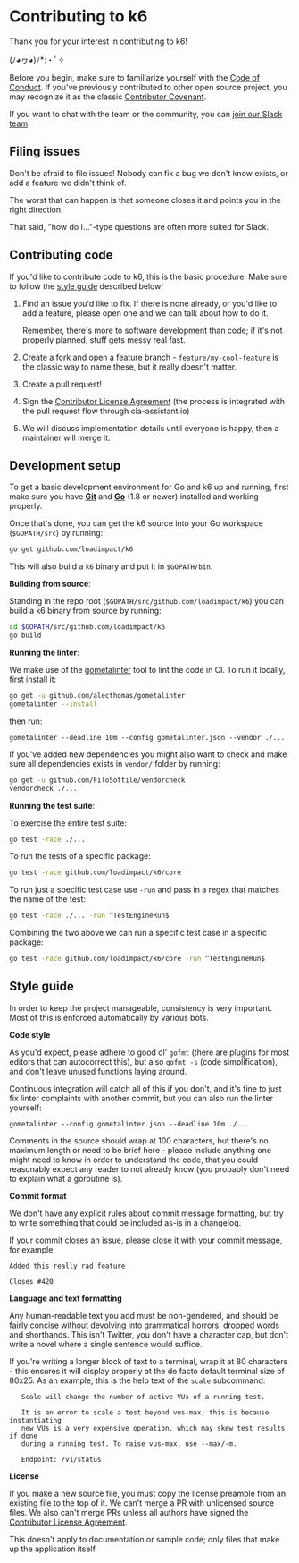 Contributing to k6
==================

Thank you for your interest in contributing to k6!

(ﾉ◕ヮ◕)ﾉ*:・ﾟ✧

Before you begin, make sure to familiarize yourself with the [Code of Conduct](CODE_OF_CONDUCT.md). If you've previously contributed to other open source project, you may recognize it as the classic [Contributor Covenant](http://contributor-covenant.org/).

If you want to chat with the team or the community, you can [join our Slack team](https://k6.io/slack/).

Filing issues
-------------

Don't be afraid to file issues! Nobody can fix a bug we don't know exists, or add a feature we didn't think of.

The worst that can happen is that someone closes it and points you in the right direction.

That said, "how do I..."-type questions are often more suited for Slack.

Contributing code
-----------------

If you'd like to contribute code to k6, this is the basic procedure. Make sure to follow the [style guide](#style-guide) described below!

1. Find an issue you'd like to fix. If there is none already, or you'd like to add a feature, please open one and we can talk about how to do it.

   Remember, there's more to software development than code; if it's not properly planned, stuff gets messy real fast.

2. Create a fork and open a feature branch - `feature/my-cool-feature` is the classic way to name these, but it really doesn't matter.

3. Create a pull request!

4. Sign the [Contributor License Agreement](https://cla-assistant.io/loadimpact/k6) (the process is integrated with the pull request flow through cla-assistant.io)

5. We will discuss implementation details until everyone is happy, then a maintainer will merge it.

Development setup
-----------------

To get a basic development environment for Go and k6 up and running, first make sure you have **[Git](https://git-scm.com/downloads)** and **[Go](https://golang.org/doc/install)** (1.8 or newer) installed and working properly.

Once that's done, you can get the k6 source into your Go workspace (`$GOPATH/src`) by running:
```bash
go get github.com/loadimpact/k6
```
This will also build a `k6` binary and put it in `$GOPATH/bin`.

**Building from source**:

Standing in the repo root (`$GOPATH/src/github.com/loadimpact/k6`) you can build a k6 binary from source by running:
```bash
cd $GOPATH/src/github.com/loadimpact/k6
go build
```

**Running the linter**:

We make use of the [gometalinter](https://github.com/alecthomas/gometalinter) tool to lint the code in CI. To run it locally, first install it:
```bash
go get -u github.com/alecthomas/gometalinter
gometalinter --install
```
then run:
```
gometalinter --deadline 10m --config gometalinter.json --vendor ./...
```

If you've added new dependencies you might also want to check and make sure all dependencies exists in `vendor/` folder by running:
```bash
go get -u github.com/FiloSottile/vendorcheck
vendorcheck ./...
```

**Running the test suite**:

To exercise the entire test suite:
```bash
go test -race ./...
```

To run the tests of a specific package:
```bash
go test -race github.com/loadimpact/k6/core
```

To run just a specific test case use `-run` and pass in a regex that matches the name of the test:
```bash
go test -race ./... -run ^TestEngineRun$
```

Combining the two above we can run a specific test case in a specific package:
```bash
go test -race github.com/loadimpact/k6/core -run ^TestEngineRun$
```

Style guide
-----------

In order to keep the project manageable, consistency is very important. Most of this is enforced automatically by various bots.

**Code style**

As you'd expect, please adhere to good ol' `gofmt` (there are plugins for most editors that can autocorrect this), but also `gofmt -s` (code simplification), and don't leave unused functions laying around.

Continuous integration will catch all of this if you don't, and it's fine to just fix linter complaints with another commit, but you can also run the linter yourself:

```
gometalinter --config gometalinter.json --deadline 10m ./...
```

Comments in the source should wrap at 100 characters, but there's no maximum length or need to be brief here - please include anything one might need to know in order to understand the code, that you could reasonably expect any reader to not already know (you probably don't need to explain what a goroutine is).

**Commit format**

We don't have any explicit rules about commit message formatting, but try to write something that could be included as-is in a changelog.

If your commit closes an issue, please [close it with your commit message](https://help.github.com/articles/closing-issues-via-commit-messages/), for example:

```
Added this really rad feature

Closes #420
```

**Language and text formatting**

Any human-readable text you add must be non-gendered, and should be fairly concise without devolving into grammatical horrors, dropped words and shorthands. This isn't Twitter, you don't have a character cap, but don't write a novel where a single sentence would suffice.

If you're writing a longer block of text to a terminal, wrap it at 80 characters - this ensures it will display properly at the de facto default terminal size of 80x25. As an example, this is the help text of the `scale` subcommand:

```
   Scale will change the number of active VUs of a running test.

   It is an error to scale a test beyond vus-max; this is because instantiating
   new VUs is a very expensive operation, which may skew test results if done
   during a running test. To raise vus-max, use --max/-m.

   Endpoint: /v1/status
```


**License**

If you make a new source file, you must copy the license preamble from an existing file to the top of it. We can't merge a PR with unlicensed source files. We also can't merge PRs unless all authors have signed the [Contributor License Agreement](https://cla-assistant.io/loadimpact/k6).

This doesn't apply to documentation or sample code; only files that make up the application itself.
